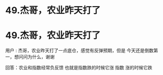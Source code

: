 # 49.杰哥，农业昨天打了

# 49.杰哥，农业昨天打了

用户 : 杰哥，农业昨天打了一点底仓，感觉有反弹预期，但是 今天还是倒数第一，想问问为什么，谢谢

回答：农业和指数经常负反馈 也就是指数跌的时候它涨 指数 涨的时候它跌